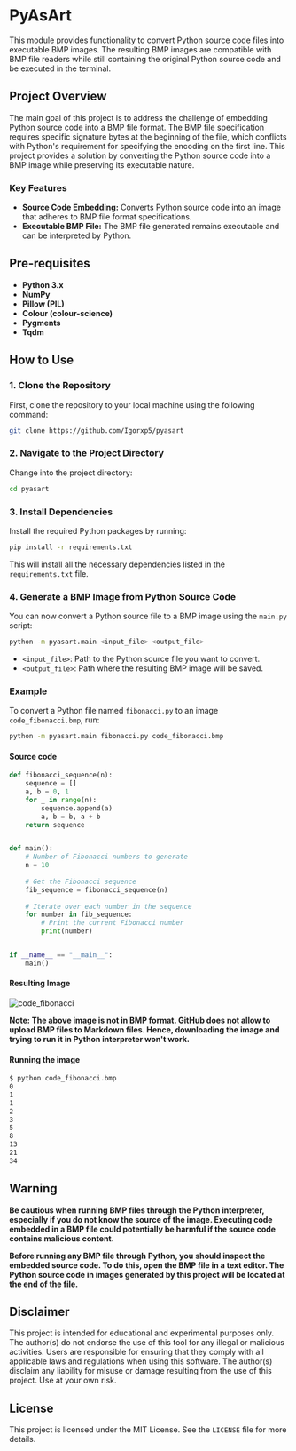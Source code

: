 # PyAsArt

This module provides functionality to convert Python source code files into executable BMP images. The resulting BMP images are compatible with BMP file readers while still containing the original Python source code and be executed in the terminal.

## Project Overview

The main goal of this project is to address the challenge of embedding Python source code into a BMP file format. The BMP file specification requires specific signature bytes at the beginning of the file, which conflicts with Python's requirement for specifying the encoding on the first line. This project provides a solution by converting the Python source code into a BMP image while preserving its executable nature.

### Key Features
- **Source Code Embedding:** Converts Python source code into an image that adheres to BMP file format specifications.
- **Executable BMP File:** The BMP file generated remains executable and can be interpreted by Python.

## Pre-requisites

- **Python 3.x**
- **NumPy**
- **Pillow (PIL)**
- **Colour (colour-science)**
- **Pygments**
- **Tqdm**

## How to Use

### 1. Clone the Repository

First, clone the repository to your local machine using the following command:

```bash
git clone https://github.com/Igorxp5/pyasart
```
### 2. Navigate to the Project Directory

Change into the project directory:

```bash
cd pyasart
```

### 3. Install Dependencies

Install the required Python packages by running:

```bash
pip install -r requirements.txt
```

This will install all the necessary dependencies listed in the `requirements.txt` file.

### 4. Generate a BMP Image from Python Source Code

You can now convert a Python source file to a BMP image using the `main.py` script:

```bash
python -m pyasart.main <input_file> <output_file>
```

- `<input_file>`: Path to the Python source file you want to convert.
- `<output_file>`: Path where the resulting BMP image will be saved.

### Example

To convert a Python file named `fibonacci.py` to an image `code_fibonacci.bmp`, run:

```bash
python -m pyasart.main fibonacci.py code_fibonacci.bmp
```

#### Source code

```python
def fibonacci_sequence(n):
    sequence = []
    a, b = 0, 1
    for _ in range(n):
        sequence.append(a)
        a, b = b, a + b
    return sequence


def main():
    # Number of Fibonacci numbers to generate
    n = 10
    
    # Get the Fibonacci sequence
    fib_sequence = fibonacci_sequence(n)
    
    # Iterate over each number in the sequence
    for number in fib_sequence:
        # Print the current Fibonacci number
        print(number)


if __name__ == "__main__":
    main()
```

#### Resulting Image

![code_fibonacci](https://github.com/user-attachments/assets/b47621cd-847e-4cd2-9baf-1a9168c9f069)

**Note: The above image is not in BMP format. GitHub does not allow to upload BMP files to Markdown files. Hence, downloading the image and trying to run it in Python interpreter won't work.**

#### Running the image

```bash
$ python code_fibonacci.bmp
0
1
1
2
3
5
8
13
21
34
```

## Warning

**Be cautious when running BMP files through the Python interpreter, especially if you do not know the source of the image. Executing code embedded in a BMP file could potentially be harmful if the source code contains malicious content.**

**Before running any BMP file through Python, you should inspect the embedded source code. To do this, open the BMP file in a text editor. The Python source code in images generated by this project will be located at the end of the file.**

## Disclaimer

This project is intended for educational and experimental purposes only. The author(s) do not endorse the use of this tool for any illegal or malicious activities. Users are responsible for ensuring that they comply with all applicable laws and regulations when using this software. The author(s) disclaim any liability for misuse or damage resulting from the use of this project. Use at your own risk.

## License

This project is licensed under the MIT License. See the `LICENSE` file for more details.
